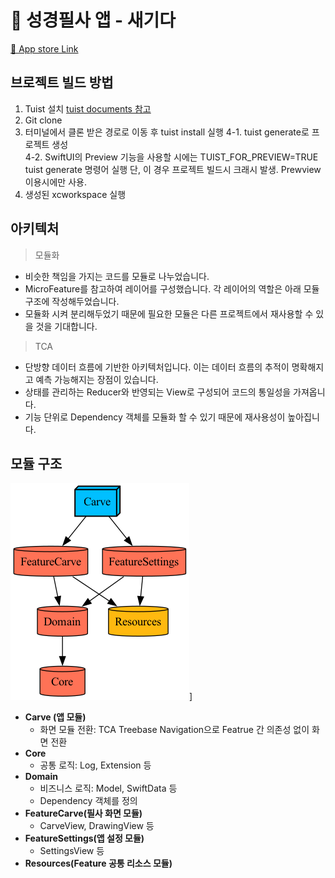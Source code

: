 
# 📝 성경필사 앱 - 새기다 
[📲 App store Link ](https://apps.apple.com/kr/app/%EC%83%88%EA%B8%B0%EB%8B%A4/id6502980733) 

## 브로젝트 빌드 방법
1. Tuist 설치
    [tuist documents 참고](https://docs.tuist.io/guides/quick-start/install-tuist)
2. Git clone 
3. 터미널에서 클론 받은 경로로 이동 후 tuist install 실행
4-1. tuist generate로 프로젝트 생성  
4-2. SwiftUI의 Preview 기능을 사용할 시에는 TUIST_FOR_PREVIEW=TRUE tuist generate 명령어 실행
     단, 이 경우 프로젝트 빌드시 크래시 발생. Prewview 이용시에만 사용. 
5. 생성된 xcworkspace 실행


## 아키텍처 
> 모듈화 
 - 비슷한 책임을 가지는 코드를 모듈로 나누었습니다. 
 - MicroFeature를 참고하여 레이어를 구성했습니다. 각 레이어의 역할은 아래 모듈 구조에 작성해두었습니다. 
 - 모듈화 시켜 분리해두었기 때문에 필요한 모듈은 다른 프로젝트에서 재사용할 수 있을 것을 기대합니다.
 
> TCA
 - 단방향 데이터 흐름에 기반한 아키텍처입니다. 이는 데이터 흐름의 추적이 명확해지고 예측 가능해지는 장점이 있습니다.
 - 상태를 관리하는 Reducer와 반영되는 View로 구성되어 코드의 통일성을 가져옵니다. 
 - 기능 단위로 Dependency 객체를 모듈화 할 수 있기 때문에 재사용성이 높아집니다.  




## 모듈 구조
![quick demo](graph.png)]
- **Carve (앱 모듈)** 
     - 화면 모듈 전환: TCA Treebase Navigation으로 Featrue 간 의존성 없이 화면 전환
- **Core** 
    - 공통 로직: Log, Extension 등 
- **Domain** 
    - 비즈니스 로직: Model, SwiftData 등
    - Dependency 객체를 정의
- **FeatureCarve(필사 화면 모듈)**
    - CarveView, DrawingView 등
- **FeatureSettings(앱 설정 모듈)**
    - SettingsView 등
- **Resources(Feature 공통 리소스 모듈)** 


